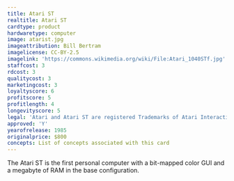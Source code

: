 ```yaml
---
title: Atari ST
realtitle: Atari ST
cardtype: product
hardwaretype: computer
image: atarist.jpg
imageattribution: Bill Bertram
imagelicense: CC-BY-2.5
imagelink: 'https://commons.wikimedia.org/wiki/File:Atari_1040STf.jpg'
staffcost: 3
rdcost: 3
qualitycost: 3
marketingcost: 3
loyaltyscore: 6
profitscore: 5
profitlength: 4
longevityscore: 5
legal: 'Atari and Atari ST are registered Trademarks of Atari Interactive, Inc.'
approved: 'Y'
yearofrelease: 1985
originalprice: $800
concepts: List of concepts associated with this card
---
```


The Atari ST is the first personal computer with a bit-mapped color GUI and a megabyte of RAM in the base configuration.
